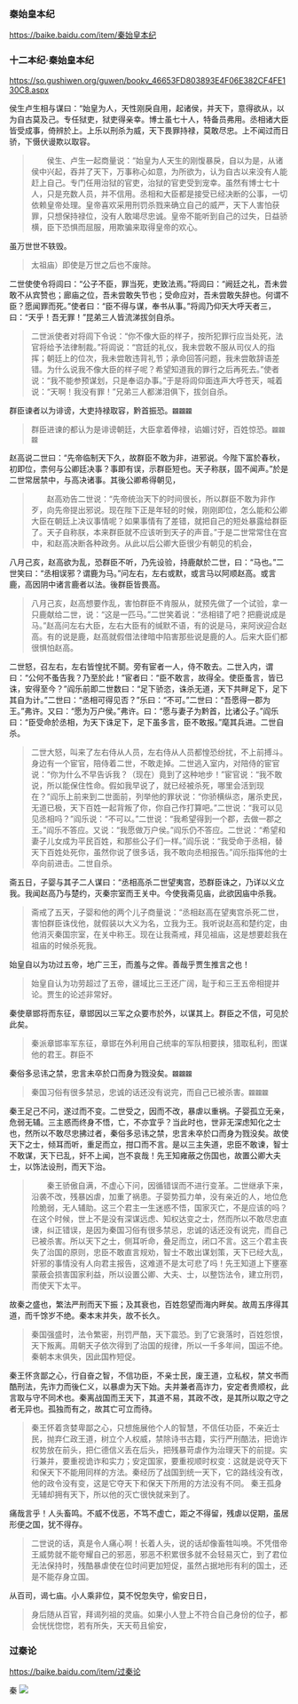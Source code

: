 ### 秦始皇本纪
https://baike.baidu.com/item/秦始皇本纪

### 十二本纪·秦始皇本纪
https://so.gushiwen.org/guwen/bookv_46653FD803893E4F06E382CF4FE130C8.aspx

侯生卢生相与谋曰：“始皇为人，天性刚戾自用，起诸侯，并天下，意得欲从，以为自古莫及己。专任狱吏，狱吏得亲幸。博士虽七十人，特备员弗用。丞相诸大臣皆受成事，倚辨於上。上乐以刑杀为威，天下畏罪持禄，莫敢尽忠。上不闻过而日骄，下慑伏谩欺以取容。
>　　侯生、卢生一起商量说：“始皇为人天生的刚愎暴戾，自以为是，从诸侯中兴起，吞并了天下，万事称心如意，为所欲为，认为自古以来没有人能赶上自己。专门任用治狱的官吏，治狱的官吏受到宠幸。虽然有博士七十人，只是充数人员，并不信用。丞相和大臣都是接受已经决断的公事，一切依赖皇帝处理。皇帝喜欢采用刑罚杀戮来确立自己的威严，天下人害怕获罪，只想保持禄位，没有人敢竭尽忠诚。皇帝不能听到自己的过失，日益骄横，臣下恐惧而屈服，用欺骗来取得皇帝的欢心。

虽万世世不轶毁。
>太祖庙）即使是万世之后也不废除。

二世使使令将闾曰：“公子不臣，罪当死，吏致法焉。”将闾曰：“阙廷之礼，吾未尝敢不从宾赞也；廊庙之位，吾未尝敢失节也；受命应对，吾未尝敢失辞也。何谓不臣？愿闻罪而死。”使者曰：“臣不得与谋，奉书从事。”将闾乃仰天大呼天者三，曰：“天乎！吾无罪！”昆弟三人皆流涕拔剑自杀。
>二世派使者对将闾下令说：“你不像大臣的样子，按所犯罪行应当处死，法官将给予法律制裁。”将闾说：“宫廷的礼仪，我未尝敢不服从司仪人的指挥；朝廷上的位次，我未尝敢违背礼节；承命回答问题，我未尝敢辞语差错。为什么说我不像大臣的样子呢？希望知道我的罪行之后再死去。”使者说：“我不能参预谋划，只是奉诏办事。”于是将闾仰面连声大呼苍天，喊着说：“天啊！我没有罪！”兄弟三人都涕泪俱下，拔剑自杀。

群臣谏者以为诽谤，大吏持禄取容，黔首振恐。`龖龖龖`
>群臣进谏的都认为是诽谤朝廷，大臣拿着俸禄，谄媚讨好，百姓惊恐。`龖龖龖`

赵高说二世曰：“先帝临制天下久，故群臣不敢为非，进邪说。今陛下富於春秋，初即位，柰何与公卿廷决事？事即有误，示群臣短也。天子称朕，固不闻声。”於是二世常居禁中，与高决诸事。其後公卿希得朝见，
>　　赵高劝告二世说：“先帝统治天下的时间很长，所以群臣不敢为非作歹，向先帝提出邪说。现在陛下正是年轻的时候，刚刚即位，怎么能和公卿大臣在朝廷上决议事情呢？如果事情有了差错，就把自己的短处暴露给群臣了。天子自称朕，本来群臣就不应该听到天子的声音。”于是二世常常住在宫中，和赵高决断各种政务。从此以后公卿大臣很少有朝见的机会，

八月己亥，赵高欲为乱，恐群臣不听，乃先设验，持鹿献於二世，曰：“马也。”二世笑曰：“丞相误邪？谓鹿为马。”问左右，左右或默，或言马以阿顺赵高。或言鹿，高因阴中诸言鹿者以法。後群臣皆畏高。
>八月己亥，赵高想要作乱，害怕群臣不肯服从，就预先做了一个试验，拿一只鹿献给二世，说：“这是一匹马。”二世笑着说：“丞相错了吧？把鹿说成是马。”赵高问左右大臣，左右大臣有的缄默不语，有的说是马，来阿谀迎合赵高。有的说是鹿，赵高就假借法律暗中陷害那些说是鹿的人。后来大臣们都很惧怕赵高。

二世怒，召左右，左右皆惶扰不鬬。旁有宦者一人，侍不敢去。二世入内，谓曰：“公何不蚤告我？乃至於此！”宦者曰：“臣不敢言，故得全。使臣蚤言，皆已诛，安得至今？”阎乐前即二世数曰：“足下骄恣，诛杀无道，天下共畔足下，足下其自为计。”二世曰：“丞相可得见否？”乐曰：“不可。”二世曰：“吾愿得一郡为王。”弗许。又曰：“愿为万户侯。”弗许。曰：“愿与妻子为黔首，比诸公子。”阎乐曰：“臣受命於丞相，为天下诛足下，足下虽多言，臣不敢报。”麾其兵进。二世自杀。
>二世大怒，叫来了左右侍从人员，左右侍从人员都惶恐纷扰，不上前搏斗。身边有一个宦官，陪侍着二世，不敢走掉。二世逃入室内，对陪侍的宦官说：“你为什么不早告诉我？（现在）竟到了这种地步！”宦官说：“我不敢说，所以能保住性命。假如我早说了，就已经被杀死，哪里会活到现在？”阎乐上前来到二世面前，列举他的罪状说：“你骄横纵恣，屠杀吏民，无道已极，天下百姓一起背叛了你，你自己作打算吧。”二世说：“我可以见见丞相吗？”阎乐说：“不可以。”二世说：“我希望得到一个郡，去做一郡之王。”阎乐不答应。又说：“我愿做万户侯。”阎乐仍不答应。二世说：“希望和妻子儿女成为平民百姓，和那些公子们一样。”阎乐说：“我受命于丞相，替天下百姓处死你，虽然你说了很多话，我不敢向丞相报告。”阎乐指挥他的士卒向前进击。二世自杀。

斋五日，子婴与其子二人谋曰：“丞相高杀二世望夷宫，恐群臣诛之，乃详以义立我。我闻赵高乃与楚约，灭秦宗室而王关中。今使我斋见庙，此欲因庙中杀我。
>斋戒了五天，子婴和他的两个儿子商量说：“丞相赵高在望夷宫杀死二世，害怕群臣诛伐他，就假装以大义为名，立我为王。我听说赵高和楚约定，由他消灭秦国宗室，在关中称王。现在让我斋戒，拜见祖庙，这是想要趁我在祖庙的时候杀死我。

始皇自以为功过五帝，地广三王，而羞与之侔。善哉乎贾生推言之也！
>始皇自认为功劳超过了五帝，疆域比三王还广阔，耻于和三王五帝相提并论。贾生的论述非常好。

秦使章邯将而东征，章邯因以三军之众要市於外，以谋其上。群臣之不信，可见於此矣。
>秦派章邯率军东征，章邯在外利用自己统率的军队相要挟，猎取私利，图谋他的君王。群臣不

秦俗多忌讳之禁，忠言未卒於口而身为戮没矣。`龖龖龖`
>秦国习俗有很多禁忌，忠诚的话还没有说完，而自己已被杀害。`龖龖龖`

秦王足己不问，遂过而不变。二世受之，因而不改，暴虐以重祸。子婴孤立无亲，危弱无辅。三主惑而终身不悟，亡，不亦宜乎？当此时也，世非无深虑知化之士也，然所以不敢尽忠拂过者，秦俗多忌讳之禁，忠言未卒於口而身为戮没矣。故使天下之士，倾耳而听，重足而立，拑口而不言。是以三主失道，忠臣不敢谏，智士不敢谋，天下已乱，奸不上闻，岂不哀哉！先王知雍蔽之伤国也，故置公卿大夫士，以饰法设刑，而天下治。
>　　秦王骄傲自满，不虚心下问，因循错误而不进行变革。二世继承下来，沿袭不改，残暴凶虐，加重了祸患。子婴势孤力单，没有亲近的人，地位危险脆弱，无人辅助。这三个君主一生迷惑不悟，国家灭亡，不是应该的吗？在这个时候，世上不是没有深谋远虑、知权达变之士，然而所以不敢尽忠直谏，纠正错误，是因为秦国习俗有很多禁忌，忠诚的话还没有说完，而自己已被杀害。所以天下之士，侧耳听命，叠足而立，闭口不言。这三个君主丧失了治国的原则，忠臣不敢直言规劝，智士不敢出谋划策，天下已经大乱，奸邪的事情没有人向君主报告，这难道不是太可悲了吗！先王知道上下壅塞蒙蔽会损害国家利益，所以设置公卿、大夫、士，以整饬法令，建立刑罚，而使天下太平。

故秦之盛也，繁法严刑而天下振；及其衰也，百姓怨望而海内畔矣。故周五序得其道，而千馀岁不绝。秦本末并失，故不长久。
>秦国强盛时，法令繁密，刑罚严酷，天下震恐。到了它衰落时，百姓怨恨，天下叛离。周朝天子依次得到了治国的规律，所以一千多年间，国运不绝。秦朝本末俱失，因此国柞短促。

秦王怀贪鄙之心，行自奋之智，不信功臣，不亲士民，废王道，立私权，禁文书而酷刑法，先诈力而後仁义，以暴虐为天下始。夫并兼者高诈力，安定者贵顺权，此言取与守不同术也。秦离战国而王天下，其道不易，其政不改，是其所以取之守之者无异也。孤独而有之，故其亡可立而待。
>秦王怀着贪婪卑鄙之心，只想施展他个人的智慧，不信任功臣，不亲近士民，抛弃仁政王道，树立个人权威，禁除诗书古籍，实行严刑酷法，把诡诈权势放在前头，把仁德信义丢在后头，把残暴苛虐作为治理天下的前提。实行兼并，要重视诡诈和实力；安定国家，要重视顺时权变：这就是说夺天下和保天下不能用同样的方法。秦经历了战国到统一天下，它的路线没有改，他的政令没有变，这是它夺天下和保天下所用的方法没有不同。
秦王孤身无辅却拥有天下，所以他的灭亡很快就来到了。

痛哉言乎！人头畜鸣。不威不伐恶，不笃不虚亡，距之不得留，残虐以促期，虽居形便之国，犹不得存。
>二世说的话，真是令人痛心啊！长着人头，说的话却像畜牲叫唤。不凭借帝王威势就不能夸耀自己的邪恶，邪恶不积累很多就不会轻易灭亡，到了君位无法保持时，残酷暴虐使在位时间更加短促，虽然占据地形有利的国土，还是不能存身立国。

从百司，谒七庙。小人乘非位，莫不怳忽失守，偷安日日，
>身后随从百官，拜谒列祖的灵庙。如果小人登上不符合自己身份的位子，都会恍恍惚惚，若有所失，天天苟且偷安，

### 过秦论
https://baike.baidu.com/item/过秦论

秦
<img src="https://upload.wikimedia.org/wikipedia/commons/3/32/%E7%A7%A6-bigseal.svg">
